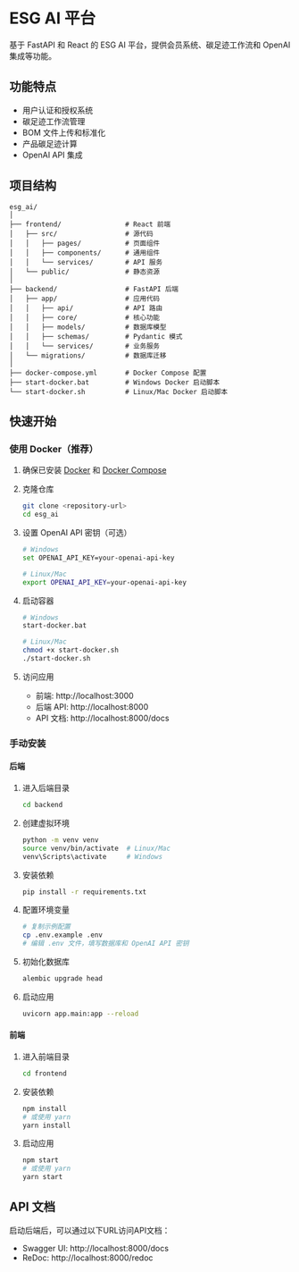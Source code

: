 # ESG AI 平台

基于 FastAPI 和 React 的 ESG AI 平台，提供会员系统、碳足迹工作流和 OpenAI 集成等功能。

## 功能特点

- 用户认证和授权系统
- 碳足迹工作流管理
- BOM 文件上传和标准化
- 产品碳足迹计算
- OpenAI API 集成

## 项目结构

```
esg_ai/
│
├── frontend/                # React 前端
│   ├── src/                 # 源代码
│   │   ├── pages/           # 页面组件
│   │   ├── components/      # 通用组件
│   │   └── services/        # API 服务
│   └── public/              # 静态资源
│
├── backend/                 # FastAPI 后端
│   ├── app/                 # 应用代码
│   │   ├── api/             # API 路由
│   │   ├── core/            # 核心功能
│   │   ├── models/          # 数据库模型
│   │   ├── schemas/         # Pydantic 模式
│   │   └── services/        # 业务服务
│   └── migrations/          # 数据库迁移
│
├── docker-compose.yml       # Docker Compose 配置
├── start-docker.bat         # Windows Docker 启动脚本
└── start-docker.sh          # Linux/Mac Docker 启动脚本
```

## 快速开始

### 使用 Docker（推荐）

1. 确保已安装 [Docker](https://www.docker.com/get-started) 和 [Docker Compose](https://docs.docker.com/compose/install/)

2. 克隆仓库
   ```bash
   git clone <repository-url>
   cd esg_ai
   ```

3. 设置 OpenAI API 密钥（可选）
   ```bash
   # Windows
   set OPENAI_API_KEY=your-openai-api-key

   # Linux/Mac
   export OPENAI_API_KEY=your-openai-api-key
   ```

4. 启动容器
   ```bash
   # Windows
   start-docker.bat

   # Linux/Mac
   chmod +x start-docker.sh
   ./start-docker.sh
   ```

5. 访问应用
   - 前端: http://localhost:3000
   - 后端 API: http://localhost:8000
   - API 文档: http://localhost:8000/docs

### 手动安装

#### 后端

1. 进入后端目录
   ```bash
   cd backend
   ```

2. 创建虚拟环境
   ```bash
   python -m venv venv
   source venv/bin/activate  # Linux/Mac
   venv\Scripts\activate     # Windows
   ```

3. 安装依赖
   ```bash
   pip install -r requirements.txt
   ```

4. 配置环境变量
   ```bash
   # 复制示例配置
   cp .env.example .env
   # 编辑 .env 文件，填写数据库和 OpenAI API 密钥
   ```

5. 初始化数据库
   ```bash
   alembic upgrade head
   ```

6. 启动应用
   ```bash
   uvicorn app.main:app --reload
   ```

#### 前端

1. 进入前端目录
   ```bash
   cd frontend
   ```

2. 安装依赖
   ```bash
   npm install
   # 或使用 yarn
   yarn install
   ```

3. 启动应用
   ```bash
   npm start
   # 或使用 yarn
   yarn start
   ```

## API 文档

启动后端后，可以通过以下URL访问API文档：

- Swagger UI: http://localhost:8000/docs
- ReDoc: http://localhost:8000/redoc
